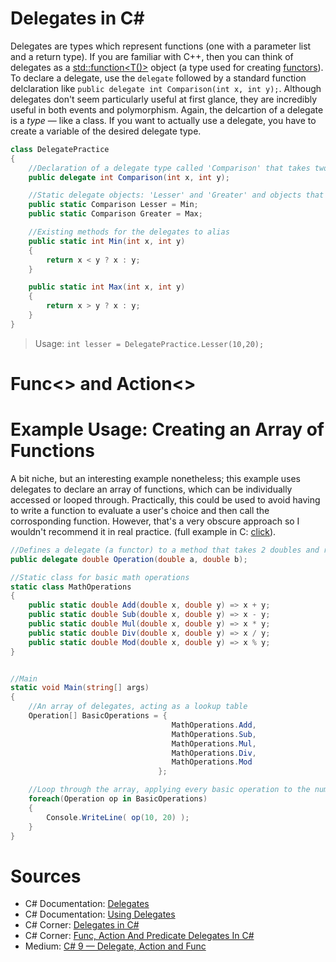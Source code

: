 # Delegates in C#
Delegates are types which represent functions (one with a parameter list and a return type). If you are familiar with C++, then you can think of delegates as a [std::function<T()>](https://en.cppreference.com/w/cpp/utility/functional/function) object (a type used for creating [functors](https://www.geeksforgeeks.org/functors-in-cpp/)).
To declare a delegate, use the `delegate` followed by a standard function delclaration like `public delegate int Comparison(int x, int y);`. Although delegates don't seem
particularly useful at first glance, they are incredibly useful in both events and polymorphism. Again, the delcartion of a delegate is a _type_ — like a class. If you want
to actually use a delegate, you have to create a variable of the desired delegate type.

```C#
class DelegatePractice
{
    //Declaration of a delegate type called 'Comparison' that takes two ints and returns an int
    public delegate int Comparison(int x, int y);

    //Static delegate objects: 'Lesser' and 'Greater' and objects that alias functions 'Min()' and 'Max()'
    public static Comparison Lesser = Min;
    public static Comparison Greater = Max;

    //Existing methods for the delegates to alias
    public static int Min(int x, int y)
    {
        return x < y ? x : y;
    }

    public static int Max(int x, int y)
    {
        return x > y ? x : y;
    }
}
```
> Usage: `int lesser = DelegatePractice.Lesser(10,20);`

# Func<> and Action<>


# Example Usage: Creating an Array of Functions
A bit niche, but an interesting example nonetheless; this example uses delegates to declare an array of functions, which can be individually accessed or looped through.
Practically, this could be used to avoid having to write a function to evaluate a user's choice and then call the corrosponding function. However, that's a very obscure
approach so I wouldn't recommend it in real practice. (full example in C: [click](https://github.com/EthanC2/Notes-and-Writeups/blob/main/C/Example%20Programs/LookupTables.c)).

```C#
//Defines a delegate (a functor) to a method that takes 2 doubles and return 1
public delegate double Operation(double a, double b);

//Static class for basic math operations
static class MathOperations
{
    public static double Add(double x, double y) => x + y;
    public static double Sub(double x, double y) => x - y;
    public static double Mul(double x, double y) => x * y;
    public static double Div(double x, double y) => x / y;
    public static double Mod(double x, double y) => x % y;
} 


//Main
static void Main(string[] args)
{
    //An array of delegates, acting as a lookup table
    Operation[] BasicOperations = {
                                    MathOperations.Add, 
                                    MathOperations.Sub,
                                    MathOperations.Mul,
                                    MathOperations.Div,
                                    MathOperations.Mod
                                 };

    //Loop through the array, applying every basic operation to the numbers 10 and 20
    foreach(Operation op in BasicOperations)
    {
        Console.WriteLine( op(10, 20) );
    }
}
```

# Sources
- C# Documentation: [Delegates](https://docs.microsoft.com/en-us/dotnet/csharp/programming-guide/delegates/)
- C# Documentation: [Using Delegates](https://docs.microsoft.com/en-us/dotnet/csharp/programming-guide/delegates/using-delegates)
- C# Corner: [Delegates in C#](https://www.c-sharpcorner.com/article/delegates-in-c-sharp/)
- C# Corner: [Func, Action And Predicate Delegates In C#](https://www.c-sharpcorner.com/article/func-action-predicate-delegates-in-c-sharp/)
- Medium: [C# 9 — Delegate, Action and Func](https://mohamadlawand.medium.com/c-9-delegate-action-and-func-82900ed02be)

